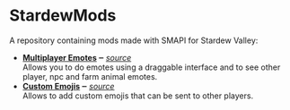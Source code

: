 
# StardewMods

A repository containing mods made with SMAPI for Stardew Valley:

- **[Multiplayer Emotes](https://www.nexusmods.com/stardewvalley/mods/2347) ‒** *[source](MultiplayerEmotes)*  
    Allows you to do emotes using a draggable interface and to see other player, npc and farm animal emotes.
- **[Custom Emojis](https://www.nexusmods.com/stardewvalley/mods/2435) ‒** *[source](CustomEmojis)*  
    Allows to add custom emojis that can be sent to other players.
